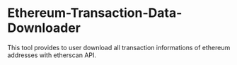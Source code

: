 # Ethereum-Transaction-Data-Downloader
This tool provides to user download all transaction informations of ethereum addresses with etherscan API.
